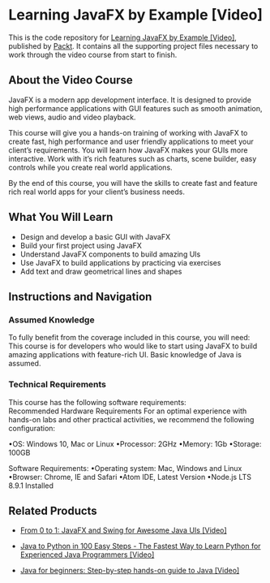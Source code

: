 # Learning JavaFX by Example [Video]
This is the code repository for [Learning JavaFX by Example [Video]](https://www.packtpub.com/application-development/learning-javafx-example-video?utm_source=github&utm_medium=repository&utm_campaign=9781789537369), published by [Packt](https://www.packtpub.com/?utm_source=github). It contains all the supporting project files necessary to work through the video course from start to finish.
## About the Video Course
JavaFX is a modern app development interface. It is designed to provide high performance applications with GUI features such as smooth animation, web views, audio and video playback.

This course will give you a hands-on training of working with JavaFX to create fast, high performance and user friendly applications to meet your client’s requirements. You will learn how JavaFX makes your GUIs more interactive. Work with it’s rich features such  as charts, scene builder, easy controls while you create real world applications.

By the end of this course, you will have the skills to create fast and feature rich real world apps for your client’s business needs.


<H2>What You Will Learn</H2>
<DIV class=book-info-will-learn-text>
<UL>
<LI>Design and develop a basic GUI with JavaFX 
<LI>Build your first project using JavaFX 
<LI>Understand JavaFX components to build amazing UIs 
<LI>Use JavaFX to build applications by practicing via exercises 
<LI>Add text and draw geometrical lines and shapes </LI></UL></DIV>

## Instructions and Navigation
### Assumed Knowledge
To fully benefit from the coverage included in this course, you will need:<br/>
This course is for developers who would like to start using JavaFX to build amazing applications with feature-rich UI. Basic knowledge of Java is assumed.
### Technical Requirements
This course has the following software requirements:<br/>
Recommended Hardware Requirements
For an optimal experience with hands-on labs and other practical activities, we recommend the following configuration:

•OS: Windows 10, Mac or Linux
•Processor: 2GHz
•Memory: 1Gb
•Storage: 100GB

Software Requirements:
•Operating system: Mac, Windows and Linux
•Browser: Chrome, IE and Safari
•Atom IDE, Latest Version
•Node.js LTS 8.9.1 Installed


## Related Products
* [From 0 to 1: JavaFX and Swing for Awesome Java UIs [Video]](https://www.packtpub.com/application-development/0-1-javafx-and-swing-awesome-java-uis-video?utm_source=github&utm_medium=repository&utm_campaign=9781789132496)

* [Java to Python in 100 Easy Steps - The Fastest Way to Learn Python for Experienced Java Programmers [Video]](https://www.packtpub.com/application-development/java-python-100-easy-steps-fastest-way-learn-python-experienced-java-program?utm_source=github&utm_medium=repository&utm_campaign=9781789611960)

* [Java for beginners: Step-by-step hands-on guide to Java [Video]](https://www.packtpub.com/application-development/java-beginners-step-step-hands-guide-java-video?utm_source=github&utm_medium=repository&utm_campaign=9781788996518)


